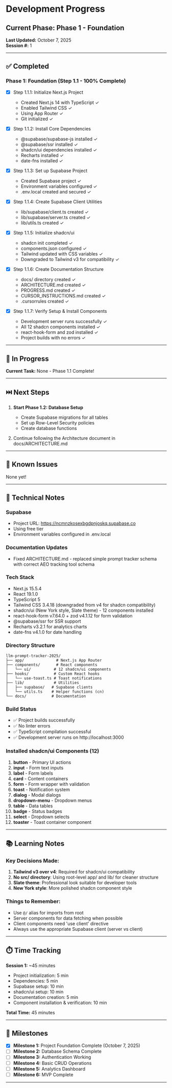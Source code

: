 # Development Progress

## Current Phase: Phase 1 - Foundation
**Last Updated:** October 7, 2025  
**Session #:** 1

---

## ✅ Completed

### Phase 1: Foundation (Step 1.1 - 100% Complete)

- [x] Step 1.1.1: Initialize Next.js Project
  - Created Next.js 14 with TypeScript ✓
  - Enabled Tailwind CSS ✓
  - Using App Router ✓
  - Git initialized ✓

- [x] Step 1.1.2: Install Core Dependencies
  - @supabase/supabase-js installed ✓
  - @supabase/ssr installed ✓
  - shadcn/ui dependencies installed ✓
  - Recharts installed ✓
  - date-fns installed ✓

- [x] Step 1.1.3: Set up Supabase Project
  - Created Supabase project ✓
  - Environment variables configured ✓
  - .env.local created and secured ✓

- [x] Step 1.1.4: Create Supabase Client Utilities
  - lib/supabase/client.ts created ✓
  - lib/supabase/server.ts created ✓
  - lib/utils.ts created ✓

- [x] Step 1.1.5: Initialize shadcn/ui
  - shadcn init completed ✓
  - components.json configured ✓
  - Tailwind updated with CSS variables ✓
  - Downgraded to Tailwind v3 for compatibility ✓

- [x] Step 1.1.6: Create Documentation Structure
  - docs/ directory created ✓
  - ARCHITECTURE.md created ✓
  - PROGRESS.md created ✓
  - CURSOR_INSTRUCTIONS.md created ✓
  - .cursorrules created ✓

- [x] Step 1.1.7: Verify Setup & Install Components
  - Development server runs successfully ✓
  - All 12 shadcn components installed ✓
  - react-hook-form and zod installed ✓
  - Project builds with no errors ✓

---

## 🚧 In Progress

**Current Task:** None - Phase 1.1 Complete!

---

## ⏭️ Next Steps

1. **Start Phase 1.2: Database Setup**
   - Create Supabase migrations for all tables
   - Set up Row-Level Security policies
   - Create database functions
   
2. Continue following the Architecture document in docs/ARCHITECTURE.md

---

## 🐛 Known Issues

None yet!

---

## 📝 Technical Notes

### Supabase
- Project URL: https://ncmnzkosexbgdpnjoskq.supabase.co
- Using free tier
- Environment variables configured in .env.local

### Documentation Updates
- Fixed ARCHITECTURE.md - replaced simple prompt tracker schema with correct AEO tracking tool schema

### Tech Stack
- Next.js 15.5.4
- React 19.1.0
- TypeScript 5
- Tailwind CSS 3.4.18 (downgraded from v4 for shadcn compatibility)
- shadcn/ui (New York style, Slate theme) - 12 components installed
- react-hook-form v7.64.0 + zod v4.1.12 for form validation
- @supabase/ssr for SSR support
- Recharts v3.2.1 for analytics charts
- date-fns v4.1.0 for date handling

### Directory Structure
```
llm-prompt-tracker-2025/
├── app/              # Next.js App Router
├── components/       # React components
│   └── ui/          # 12 shadcn/ui components
├── hooks/           # Custom React hooks
│   └── use-toast.ts # Toast notifications
├── lib/             # Utilities
│   ├── supabase/   # Supabase clients
│   └── utils.ts    # Helper functions (cn)
└── docs/           # Documentation
```

### Build Status
- ✅ Project builds successfully
- ✅ No linter errors
- ✅ TypeScript compilation successful
- ✅ Development server runs on http://localhost:3000

### Installed shadcn/ui Components (12)
1. **button** - Primary UI actions
2. **input** - Form text inputs
3. **label** - Form labels
4. **card** - Content containers
5. **form** - Form wrapper with validation
6. **toast** - Notification system
7. **dialog** - Modal dialogs
8. **dropdown-menu** - Dropdown menus
9. **table** - Data tables
10. **badge** - Status badges
11. **select** - Dropdown selects
12. **toaster** - Toast container component

---

## 📚 Learning Notes

### Key Decisions Made:
1. **Tailwind v3 over v4**: Required for shadcn/ui compatibility
2. **No src/ directory**: Using root-level app/ and lib/ for cleaner structure
3. **Slate theme**: Professional look suitable for developer tools
4. **New York style**: More polished shadcn component style

### Things to Remember:
- Use `@/` alias for imports from root
- Server components for data fetching when possible
- Client components need 'use client' directive
- Always use the appropriate Supabase client (server vs client)

---

## ⏱️ Time Tracking

**Session 1:** ~45 minutes
- Project initialization: 5 min
- Dependencies: 5 min
- Supabase setup: 10 min
- shadcn/ui setup: 10 min
- Documentation creation: 5 min
- Component installation & verification: 10 min

**Total Time:** 45 minutes

---

## 🎯 Milestones

- [x] **Milestone 1:** Project Foundation Complete (October 7, 2025)
- [ ] **Milestone 2:** Database Schema Complete
- [ ] **Milestone 3:** Authentication Working
- [ ] **Milestone 4:** Basic CRUD Operations
- [ ] **Milestone 5:** Analytics Dashboard
- [ ] **Milestone 6:** MVP Complete

---

